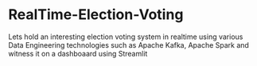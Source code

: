 # RealTime-Election-Voting
Lets hold an interesting election voting system in realtime using various Data Engineering technologies such as Apache Kafka, Apache Spark and witness it on a dashboaard using Streamlit
